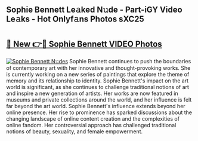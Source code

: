 ## Sophie Bennett Le𝚊ked N𝚞de - Part-iGY Video Le𝚊ks - Hot Onlyf𝚊ns Photos sXC25

# <h2><a href="http://ab6994.deff.icu/?id=Sophie+Bennett">🔗 New 👉🔴 Sophie Bennett VIDEO Photos</a></h2>

[![Sophie Bennett N𝚞des](https://i.imgur.com/rIISA9y.gif)](http://ab6994.deff.icu/?id=Sophie+Bennett)
Sophie Bennett continues to push the boundaries of contemporary art with her innovative and thought-provoking works. She is currently working on a new series of paintings that explore the theme of memory and its relationship to identity. Sophie Bennett's impact on the art world is significant, as she continues to challenge traditional notions of art and inspire a new generation of artists. Her works are now featured in museums and private collections around the world, and her influence is felt far beyond the art world. Sophie Bennett's influence extends beyond her online presence. Her rise to prominence has sparked discussions about the changing landscape of online content creation and the complexities of online fandom. Her controversial approach has challenged traditional notions of beauty, sexuality, and female empowerment.
